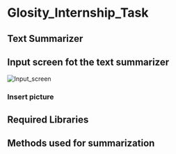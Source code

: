 # Glosity_Internship_Task
## Text Summarizer
## Input screen fot the text summarizer
![Input_screen](./Index.jng)
### Insert picture
## Required Libraries 
## Methods used for summarization
